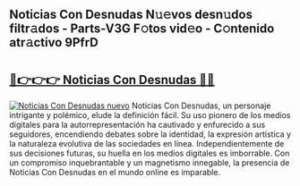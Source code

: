 ## Noticias Con Desnudas N𝚞𝚎vos desn𝚞dos filtr𝚊dos - Parts-V3G F𝚘tos vid𝚎o - C𝚘ntenido atr𝚊ctivo 9PfrD

# <h2><a href="http://mb2321.tromn.icu/?c=Noticias+Con+Desnudas">🔗👉👉👉 Noticias Con Desnudas 🔗🔗</a></h2>

[![Noticias Con Desnudas nuevo](https://i.imgur.com/pEAQMta.gif)](http://mb2321.tromn.icu/?c=Noticias+Con+Desnudas)
Noticias Con Desnudas, un personaje intrigante y polémico, elude la definición fácil. Su uso pionero de los medios digitales para la autorrepresentación ha cautivado y enfurecido a sus seguidores, encendiendo debates sobre la identidad, la expresión artística y la naturaleza evolutiva de las sociedades en línea. Independientemente de sus decisiones futuras, su huella en los medios digitales es imborrable. Con un compromiso inquebrantable y un magnetismo innegable, la presencia de Noticias Con Desnudas en el mundo online es imparable.
